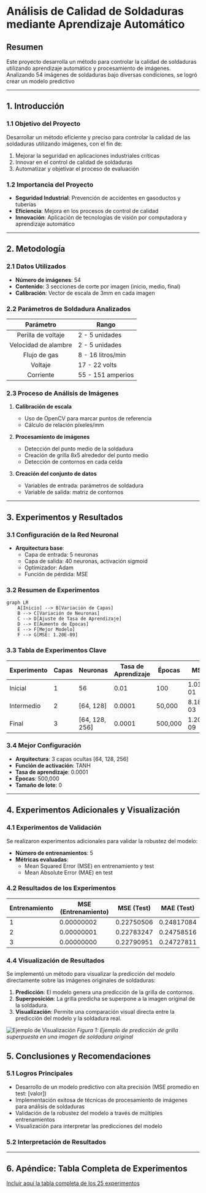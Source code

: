 # Análisis de Calidad de Soldaduras mediante Aprendizaje Automático

## Resumen 

Este proyecto desarrolla un método  para controlar la calidad de soldaduras 
utilizando aprendizaje automático y procesamiento de imágenes. 
Analizando 54 imágenes de soldaduras bajo diversas condiciones, 
se logró crear un modelo predictivo

---

## 1. Introducción

### 1.1 Objetivo del Proyecto

Desarrollar un método eficiente y preciso para controlar la calidad de las soldaduras utilizando imágenes, con el fin de:

1. Mejorar la seguridad en aplicaciones industriales críticas
2. Innovar en el control de calidad de soldaduras
3. Automatizar y objetivar el proceso de evaluación

### 1.2 Importancia del Proyecto

- **Seguridad Industrial**: Prevención de accidentes en gasoductos y tuberías
- **Eficiencia**: Mejora en los procesos de control de calidad
- **Innovación**: Aplicación de tecnologías de visión por computadora y aprendizaje automático

---

## 2. Metodología

### 2.1 Datos Utilizados

- **Número de imágenes**: 54
- **Contenido**: 3 secciones de corte por imagen (inicio, medio, final)
- **Calibración**: Vector de escala de 3mm en cada imagen

### 2.2 Parámetros de Soldadura Analizados

|      Parámetro       | Rango             |
|:--------------------:|-------------------|
|  Perilla de voltaje  | 2 - 5 unidades    |
| Velocidad de alambre | 2 - 5 unidades    |
|     Flujo de gas     | 8 - 16 litros/min |
|       Voltaje        | 17 - 22 volts     |
|      Corriente       | 55 - 151 amperios |

### 2.3 Proceso de Análisis de Imágenes

1. **Calibración de escala**
   - Uso de OpenCV para marcar puntos de referencia
   - Cálculo de relación píxeles/mm

2. **Procesamiento de imágenes**
   - Detección del punto medio de la soldadura
   - Creación de grilla 8x5 alrededor del punto medio
   - Detección de contornos en cada celda

3. **Creación del conjunto de datos**
   - Variables de entrada: parámetros de soldadura
   - Variable de salida: matriz de contornos

---

## 3. Experimentos y Resultados

### 3.1 Configuración de la Red Neuronal

- **Arquitectura base**: 
  - Capa de entrada: 5 neuronas
  - Capa de salida: 40 neuronas, activación sigmoid
  - Optimizador: Adam
  - Función de pérdida: MSE

### 3.2 Resumen de Experimentos

```mermaid
graph LR
    A[Inicio] --> B[Variación de Capas]
    B --> C[Variación de Neuronas]
    C --> D[Ajuste de Tasa de Aprendizaje]
    D --> E[Aumento de Épocas]
    E --> F[Mejor Modelo]
    F --> G[MSE: 1.20E-09]

```
### 3.3 Tabla de Experimentos Clave

| Experimento | Capas | Neuronas       | Tasa de Aprendizaje | Épocas  | MSE      |
|-------------|-------|----------------|---------------------|---------|----------|
| Inicial     | 1     | 56             | 0.01                | 100     | 1.01E-01 |
| Intermedio  | 2     | [64, 128]      | 0.0001              | 50,000  | 8.18E-03 |
| Final       | 3     | [64, 128, 256] | 0.0001              | 500,000 | 1.20E-09 |

### 3.4 Mejor Configuración

- **Arquitectura**: 3 capas ocultas [64, 128, 256]
- **Función de activación**: TANH
- **Tasa de aprendizaje**: 0.0001
- **Épocas**: 500,000
- **Tamaño de lote**: 0 

---

## 4. Experimentos Adicionales y Visualización

### 4.1 Experimentos de Validación

Se realizaron experimentos adicionales para validar la robustez del modelo:

- **Número de entrenamientos**: 5
- **Métricas evaluadas**: 
  - Mean Squared Error (MSE) en entrenamiento y test
  - Mean Absolute Error (MAE) en test


### 4.2 Resultados de los Experimentos

| Entrenamiento | MSE (Entrenamiento) | MSE (Test) | MAE (Test) |
|---------------|---------------------|------------|------------|
| 1             | 0.00000002          | 0.22750506 | 0.24817084 |
| 2             | 0.00000001          | 0.22783247 | 0.24758516 |
| 3             | 0.00000000          | 0.22790951 | 0.24727811 |


### 4.4 Visualización de Resultados

Se implementó un método para visualizar la predicción del modelo directamente sobre las imágenes originales de soldaduras:

1. **Predicción**: El modelo genera una predicción de la grilla de contornos.
2. **Superposición**: La grilla predicha se superpone a la imagen original de la soldadura.
3. **Visualización**: Permite una comparación visual directa entre la predicción del modelo y la soldadura real.

![Ejemplo de Visualización](placeholder_image.png)
*Figura 1: Ejemplo de predicción de grilla superpuesta en una imagen de soldadura original*

## 5. Conclusiones y Recomendaciones

### 5.1 Logros Principales

- Desarrollo de un modelo predictivo con alta precisión (MSE promedio en test: [valor])
- Implementación exitosa de técnicas de procesamiento de imágenes para análisis de soldaduras
- Validación de la robustez del modelo a través de múltiples entrenamientos
- Visualización para interpretar las predicciones del modelo

### 5.2 Interpretación de Resultados


---

## 6. Apéndice: Tabla Completa de Experimentos

[Incluir aquí la tabla completa de los 25 experimentos](../datos/tabla_experimentos.pdf)


